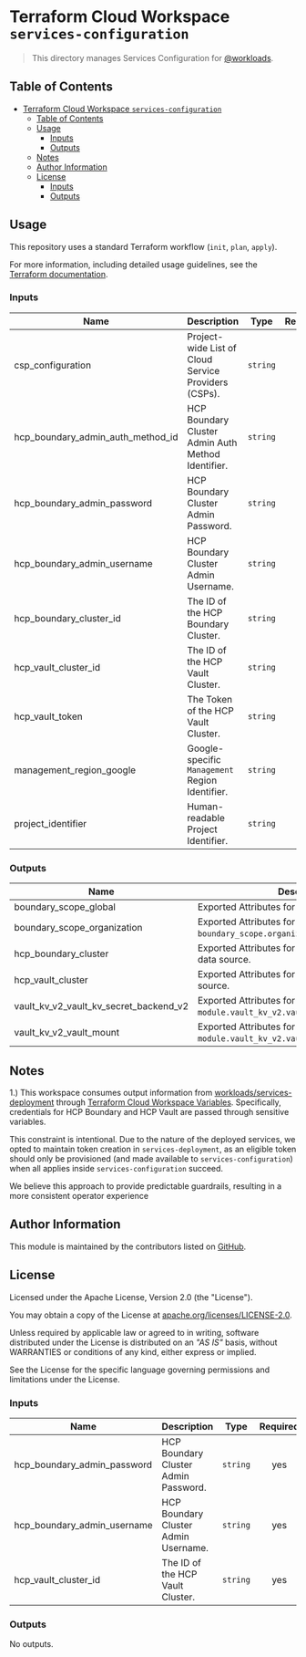 # Terraform Cloud Workspace `services-configuration`

> This directory manages Services Configuration for [@workloads](https://github.com/workloads).

## Table of Contents

<!-- TOC -->
* [Terraform Cloud Workspace `services-configuration`](#terraform-cloud-workspace-services-configuration)
  * [Table of Contents](#table-of-contents)
  * [Usage](#usage)
    * [Inputs](#inputs)
    * [Outputs](#outputs)
  * [Notes](#notes)
  * [Author Information](#author-information)
  * [License](#license)
    * [Inputs](#inputs-1)
    * [Outputs](#outputs-1)
<!-- TOC -->

## Usage

This repository uses a standard Terraform workflow (`init`, `plan`, `apply`).

For more information, including detailed usage guidelines, see the [Terraform documentation](https://developer.hashicorp.com/terraform/cli/commands).

<!-- BEGIN_TF_DOCS -->
### Inputs

| Name | Description | Type | Required |
|------|-------------|------|:--------:|
| csp_configuration | Project-wide List of Cloud Service Providers (CSPs). | `string` | yes |
| hcp_boundary_admin_auth_method_id | HCP Boundary Cluster Admin Auth Method Identifier. | `string` | yes |
| hcp_boundary_admin_password | HCP Boundary Cluster Admin Password. | `string` | yes |
| hcp_boundary_admin_username | HCP Boundary Cluster Admin Username. | `string` | yes |
| hcp_boundary_cluster_id | The ID of the HCP Boundary Cluster. | `string` | yes |
| hcp_vault_cluster_id | The ID of the HCP Vault Cluster. | `string` | yes |
| hcp_vault_token | The Token of the HCP Vault Cluster. | `string` | yes |
| management_region_google | Google-specific `Management` Region Identifier. | `string` | yes |
| project_identifier | Human-readable Project Identifier. | `string` | yes |

### Outputs

| Name | Description |
|------|-------------|
| boundary_scope_global | Exported Attributes for `boundary_scope.global`. |
| boundary_scope_organization | Exported Attributes for `boundary_scope.organization`. |
| hcp_boundary_cluster | Exported Attributes for `hcp_boundary_cluster` data source. |
| hcp_vault_cluster | Exported Attributes for `hcp_vault_cluster` data source. |
| vault_kv_v2_vault_kv_secret_backend_v2 | Exported Attributes for `module.vault_kv_v2.vault_kv_secret_backend_v2`. |
| vault_kv_v2_vault_mount | Exported Attributes for `module.vault_kv_v2.vault_mount`. |
<!-- END_TF_DOCS -->

## Notes

1.) This workspace consumes output information from [workloads/services-deployment](https://github.com/workloads/services-deployment) through [Terraform Cloud Workspace Variables](https://developer.hashicorp.com/terraform/cloud-docs/workspaces/variables).
Specifically, credentials for HCP Boundary and HCP Vault are passed through sensitive variables.

This constraint is intentional. Due to the nature of the deployed services, we opted to maintain token creation in `services-deployment`, as an eligible token should only be provisioned (and made available to `services-configuration`) when all applies inside `services-configuration` succeed.

We believe this approach to provide predictable guardrails, resulting in a more consistent operator experience

## Author Information

This module is maintained by the contributors listed on [GitHub](https://github.com/workloads/services-configuration/graphs/contributors).

## License

Licensed under the Apache License, Version 2.0 (the "License").

You may obtain a copy of the License at [apache.org/licenses/LICENSE-2.0](http://www.apache.org/licenses/LICENSE-2.0).

Unless required by applicable law or agreed to in writing, software distributed under the License is distributed on an _"AS IS"_ basis, without WARRANTIES or conditions of any kind, either express or implied.

See the License for the specific language governing permissions and limitations under the License.

<!-- BEGIN_TF_DOCS -->
### Inputs

| Name | Description | Type | Required |
|------|-------------|------|:--------:|
| hcp_boundary_admin_password | HCP Boundary Cluster Admin Password. | `string` | yes |
| hcp_boundary_admin_username | HCP Boundary Cluster Admin Username. | `string` | yes |
| hcp_vault_cluster_id | The ID of the HCP Vault Cluster. | `string` | yes |

### Outputs

No outputs.
<!-- END_TF_DOCS -->
